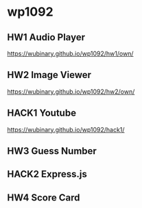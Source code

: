 # wp1092

## HW1 Audio Player
https://wubinary.github.io/wp1092/hw1/own/

## HW2 Image Viewer
https://wubinary.github.io/wp1092/hw2/own/

## HACK1 Youtube
https://wubinary.github.io/wp1092/hack1/

## HW3 Guess Number

## HACK2 Express.js

## HW4 Score Card

